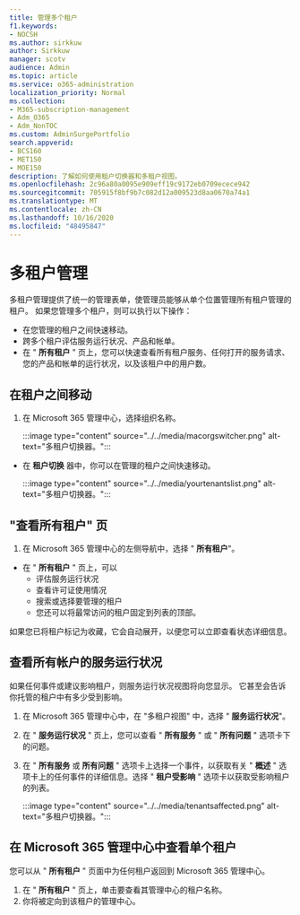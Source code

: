 ```yaml
---
title: 管理多个租户
f1.keywords:
- NOCSH
ms.author: sirkkuw
author: Sirkkuw
manager: scotv
audience: Admin
ms.topic: article
ms.service: o365-administration
localization_priority: Normal
ms.collection:
- M365-subscription-management
- Adm_O365
- Adm_NonTOC
ms.custom: AdminSurgePortfolio
search.appverid:
- BCS160
- MET150
- MOE150
description: 了解如何使用租户切换器和多租户视图。
ms.openlocfilehash: 2c96a80a0095e909eff19c9172eb0709ecece942
ms.sourcegitcommit: 705915f8bf9b7c082d12a009523d8aa0670a74a1
ms.translationtype: MT
ms.contentlocale: zh-CN
ms.lasthandoff: 10/16/2020
ms.locfileid: "48495847"
---
```

# <a name="multi-tenant-management"></a>多租户管理

多租户管理提供了统一的管理表单，使管理员能够从单个位置管理所有租户管理的租户。 如果您管理多个租户，则可以执行以下操作：

- 在您管理的租户之间快速移动。
- 跨多个租户评估服务运行状况、产品和帐单。
- 在 " **所有租户** " 页上，您可以快速查看所有租户服务、任何打开的服务请求、您的产品和帐单的运行状况，以及该租户中的用户数。


## <a name="move-between-tenants"></a>在租户之间移动

1. 在 Microsoft 365 管理中心，选择组织名称。

    :::image type="content" source="../../media/macorgswitcher.png" alt-text="多租户切换器。":::

- 在 **租户切换** 器中，你可以在管理的租户之间快速移动。

    :::image type="content" source="../../media/yourtenantslist.png" alt-text="多租户切换器。":::

## <a name="view-all-tenants-page"></a>"查看所有租户" 页

1. 在 Microsoft 365 管理中心的左侧导航中，选择 " **所有租户**"。
- 在 " **所有租户** " 页上，可以
  - 评估服务运行状况
  - 查看许可证使用情况
  - 搜索或选择要管理的租户
  - 您还可以将最常访问的租户固定到列表的顶部。


如果您已将租户标记为收藏，它会自动展开，以便您可以立即查看状态详细信息。

## <a name="view-service-health-for-all-accounts"></a>查看所有帐户的服务运行状况

如果任何事件或建议影响租户，则服务运行状况视图将向您显示。 它甚至会告诉你托管的租户中有多少受到影响。

1. 在 Microsoft 365 管理中心中，在 "多租户视图" 中，选择 " **服务运行状况**"。
2. 在 " **服务运行状况** " 页上，您可以查看 " **所有服务** " 或 " **所有问题** " 选项卡下的问题。
3. 在 " **所有服务** 或 **所有问题** " 选项卡上选择一个事件，以获取有关 " **概述** " 选项卡上的任何事件的详细信息。选择 " **租户受影响** " 选项卡以获取受影响租户的列表。

    :::image type="content" source="../../media/tenantsaffected.png" alt-text="多租户切换器。":::

## <a name="view-a-single-tenant-in-the-microsoft-365-admin-center"></a>在 Microsoft 365 管理中心中查看单个租户

您可以从 " **所有租户** " 页面中为任何租户返回到 Microsoft 365 管理中心。

1. 在 " **所有租户** " 页上，单击要查看其管理中心的租户名称。
2. 你将被定向到该租户的管理中心。